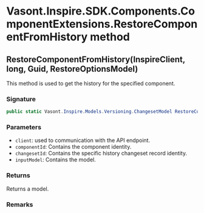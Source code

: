 # Vasont.Inspire.SDK.Components.ComponentExtensions.RestoreComponentFromHistory method
## RestoreComponentFromHistory(InspireClient, long, Guid, RestoreOptionsModel)
This method is used to get the history for the specified component.

### Signature
```csharp
public static Vasont.Inspire.Models.Versioning.ChangesetModel RestoreComponentFromHistory(InspireClient client, long componentId, Guid changesetId, RestoreOptionsModel inputModel)
```
### Parameters
- `client`: used to communication with the API endpoint.
- `componentId`: Contains the component identity.
- `changesetId`: Contains the specific history changeset record identity.
- `inputModel`: Contains the  model.

### Returns
Returns a  model.
### Remarks


